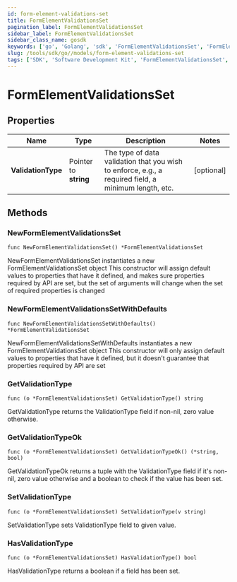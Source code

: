 ```yaml
---
id: form-element-validations-set
title: FormElementValidationsSet
pagination_label: FormElementValidationsSet
sidebar_label: FormElementValidationsSet
sidebar_class_name: gosdk
keywords: ['go', 'Golang', 'sdk', 'FormElementValidationsSet', 'FormElementValidationsSet'] 
slug: /tools/sdk/go//models/form-element-validations-set
tags: ['SDK', 'Software Development Kit', 'FormElementValidationsSet', 'FormElementValidationsSet']
---
```


# FormElementValidationsSet

## Properties

Name | Type | Description | Notes
------------ | ------------- | ------------- | -------------
**ValidationType** | Pointer to **string** | The type of data validation that you wish to enforce, e.g., a required field, a minimum length, etc. | [optional] 

## Methods

### NewFormElementValidationsSet

`func NewFormElementValidationsSet() *FormElementValidationsSet`

NewFormElementValidationsSet instantiates a new FormElementValidationsSet object
This constructor will assign default values to properties that have it defined,
and makes sure properties required by API are set, but the set of arguments
will change when the set of required properties is changed

### NewFormElementValidationsSetWithDefaults

`func NewFormElementValidationsSetWithDefaults() *FormElementValidationsSet`

NewFormElementValidationsSetWithDefaults instantiates a new FormElementValidationsSet object
This constructor will only assign default values to properties that have it defined,
but it doesn't guarantee that properties required by API are set

### GetValidationType

`func (o *FormElementValidationsSet) GetValidationType() string`

GetValidationType returns the ValidationType field if non-nil, zero value otherwise.

### GetValidationTypeOk

`func (o *FormElementValidationsSet) GetValidationTypeOk() (*string, bool)`

GetValidationTypeOk returns a tuple with the ValidationType field if it's non-nil, zero value otherwise
and a boolean to check if the value has been set.

### SetValidationType

`func (o *FormElementValidationsSet) SetValidationType(v string)`

SetValidationType sets ValidationType field to given value.

### HasValidationType

`func (o *FormElementValidationsSet) HasValidationType() bool`

HasValidationType returns a boolean if a field has been set.



